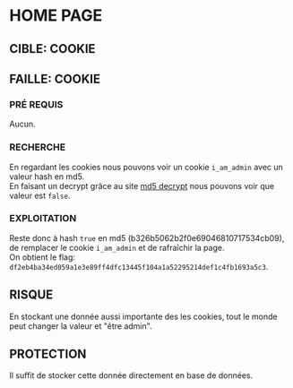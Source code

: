 # HOME PAGE

## CIBLE: COOKIE

## FAILLE: COOKIE

### PRÉ REQUIS

Aucun.

### RECHERCHE

En regardant les cookies nous pouvons voir un cookie `i_am_admin` avec un valeur hash en md5.<br>
En faisant un decrypt grâce au site [md5 decrypt](https://md5decrypt.net/) nous pouvons voir que valeur est `false`.

### EXPLOITATION

Reste donc à hash `true` en md5 (b326b5062b2f0e69046810717534cb09), de remplacer le cookie `i_am_admin` et de rafraîchir la page.<br>
On obtient le flag: `df2eb4ba34ed059a1e3e89ff4dfc13445f104a1a52295214def1c4fb1693a5c3`.

## RISQUE

En stockant une donnée aussi importante des les cookies, tout le monde peut changer la valeur et "être admin".

## PROTECTION

Il suffit de stocker cette donnée directement en base de données.
